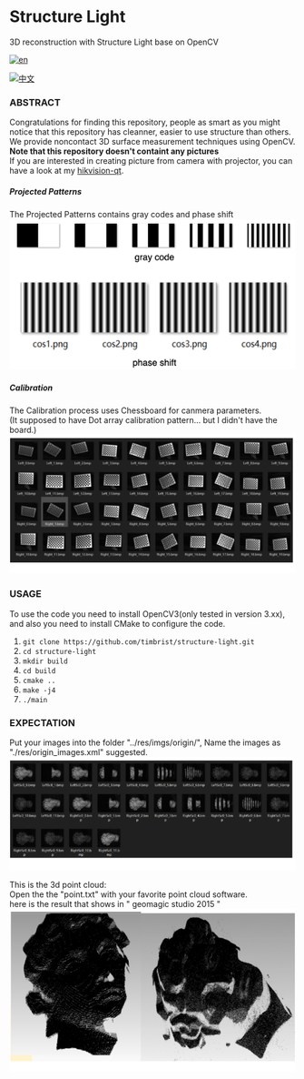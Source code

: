 # Structure Light
3D reconstruction with Structure Light base on OpenCV  

[![en](https://img.shields.io/badge/lang-en-blue.svg)](https://github.com/timbrist/structure-light/README.md)

[![中文](https://img.shields.io/badge/lang-中文-red.svg)](https://github.com/timbrist/structure-light/blob/main/README.cn.md)

### ABSTRACT
Congratulations for finding this repository, people as smart as you might notice that this repository has cleanner, easier to use structure than others.  
We provide noncontact 3D surface measurement techniques using OpenCV.  
<b>Note that this repository doesn't containt any pictures</b>   
If you are interested in creating picture from camera with projector, you can have a look at my [hikvision-qt](https://github.com/timbrist/hikvision-qt).   


##### Projected Patterns
The Projected Patterns contains gray codes and phase shift  
![Project](https://github.com/timbrist/structure-light/blob/main/imgs/ProjectImg.png)

##### Calibration
The Calibration process uses Chessboard for canmera parameters.  
(It supposed to have Dot array calibration pattern... but I didn't have the board.)  
![ChessBoard](https://github.com/timbrist/structure-light/blob/main/imgs/ChessBoard.png)

### USAGE
To use the code you need to install OpenCV3(only tested in version 3.xx),
and also you need to install CMake to configure the code. 
1. `git clone https://github.com/timbrist/structure-light.git`
2. `cd structure-light`
3. `mkdir build`
4. `cd build`
5. `cmake ..`
6. `make -j4`
7. `./main`

### EXPECTATION  
Put your images into the folder "../res/imgs/origin/",
Name the images as "./res/origin_images.xml" suggested.  
![INPUT](https://github.com/timbrist/structure-light/blob/main/imgs/Input.png)
  
This is the 3d point cloud:  
Open the the "point.txt" with your favorite point cloud software.  
here is the result that shows in " geomagic studio 2015 "  
![OUTPUT](https://github.com/timbrist/structure-light/blob/main/imgs/Result3D.png)

